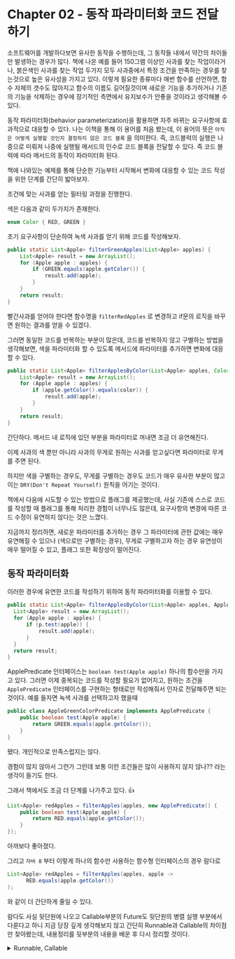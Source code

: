 # Chapter 02 - 동작 파라미터화 코드 전달하기

소프트웨어를 개발하다보면 유사한 동작을 수행하는데, 그 동작들 내에서 약간의 차이들만 발생하는 경우가 많다. 책에 나온 예를 들어 150그램 이상인 사과를 찾는 작업이라거나, 붉은색인 사과를 찾는 작업 두가지 모두 사과중에서 특정 조건을 만족하는 경우를 찾는것으로 높은 유사성을 가지고 있다. 이렇게 필요한 종류마다 매번 함수를 선언하면, 함수 자체의 갯수도 많아지고 함수의 이름도 길어질것이며 새로운 기능을 추가하거나 기존의 기능을 삭제하는 경우에 장기적인 측면에서 유지보수가 안좋을 것이라고 생각해볼 수 있다.

동작 파라미터화(behavior parameterization)을 활용하면 자주 바뀌는 요구사항에 효과적으로 대응할 수 있다. 나는 이책을 통해 이 용어를 처음 봤는데, 이 용어의 뜻은 `아직은 어떻게 실행할 것인지 결정하지 않은 코드 블록` 을 의미한다. 즉, 코드블럭의 실행은 나중으로 미뤄져 나중에 실행될 메서드의 인수로 코드 블록을 전달할 수 있다. 즉 코드 블럭에 따라 메서드의 동작이 파라미터화 된다.

책에 나와있는 예제를 통해 단순한 기능부터 시작해서 변화에 대응할 수 있는 코드 작성을 위한 단계를 간단히 밟아보자.

조건에 맞는 사과를 얻는 필터링 과정을 진행한다.

색은 다음과 같이 두가지가 존재한다.

```java
enum Color { RED, GREEN }
```

초기 요구사항이 단순하여 녹색 사과를 얻기 위해 코드를 작성해보자.

```java
public static List<Apple> filterGreenApples(List<Apple> apples) {
	List<Apple> result = new ArrayList();
	for (Apple apple : apples) {
		if (GREEN.eqauls(apple.getColor()) {
			result.add(apple);
		}
	}
	return result;
}
```

빨간사과를 얻어야 한다면 함수명을 `filterRedApples` 로 변경하고 if문의 로직을 바꾸면 원하는 결과를 얻을 수 있겠다.

그러면 동일한 코드를 반복하는 부분이 많은데, 코드를 반복하지 않고 구별하는 방법을 생각해보면, 색을 파라미터화 할 수 있도록 메서드에 파라미터를 추가하면 변화에 대응할 수 있다.

```java
public static List<Apple> filterApplesByColor(List<Apple> apples, Color color) {
    List<Apple> result = new ArrayList();
    for (Apple apple : apples) {
        if (apple.getColor().equals(color)) {
            result.add(apple);
        }
    }
    return result;
} 
```

간단하다. 메서드 내 로직에 있던 부분을 파라미터로 꺼내면 조금 더 유연해진다.

이제 사과의 색 뿐만 아니라 사과의 무게로 원하는 사과를 얻고싶다면 파라미터로 무게를 주면 된다.

하지만 색을 구별하는 경우도, 무게를 구별하는 경우도 코드가 매우 유사한 부분이 많고 이는 `DRY(Don't Repeat Yourself)` 원칙을 어기는 것이다.

책에서 다음에 시도할 수 있는 방법으로 플래그를 제공했는데, 사실 기존에 스스로 코드를 작성할 때 플래그를 통해 처리한 경험이 너무나도 많은데, 요구사항의 변경에 따른 코드 수정이 유연하지 않다는 것은 느꼈다.

지금까지 정리하면, 새로운 파라미터를 추가하는 경우 그 파라미터에 관한 값에는 매우 유연해질 수 있으나 (색으로만 구별하는 경우), 무게로 구별하고자 하는 경우 유연성이 매우 떨어질 수 있고, 플래그 또한 확장성이 떨어진다.

## 동작 파라미터화

이러한 경우에 유연한 코드를 작성하기 위하여 동작 파라미터화를 이용할 수 있다.

```java
public static List<Apple> filterApplesByColor(List<Apple> apples, ApplePredicate p) {
  List<Apple> result = new ArrayList();
  for (Apple apple : apples) {
      if (p.test(apple)) {
          result.add(apple);
      }
  }
  return result;
}
```

ApplePredicate 인터페이스는 `boolean test(Apple apple)` 하나의 함수만을 가지고 있다. 그러면 이제 중복되는 코드를 작성할 필요가 없어지고, 원하는 조건을 `ApplePredicate` 인터페이스를 구현하는 형태로만 작성해줘서 인자로 전달해주면 되는것이다. 예를 들자면 녹색 사과를 선택하고자 했을때

```java
public class AppleGreenColorPredicate implements ApplePredicate {
	public boolean test(Apple apple) {
		return GREEN.equals(apple.getColor());
	}
}
```

 됐다. 개인적으로 만족스럽지는 않다.

경험이 많지 않아서 그런가 그런데 보통 이런 조건들은 많이 사용하지 않지 않나?? 라는 생각이 들기도 한다.

그래서 책에서도 조금 더 단계를 나가주고 있다. 👍

```java
List<Apple> redApples = filterApples(apples, new ApplePredicate() {
    public boolean test(Apple apple) {
        return RED.equals(apple.getColor());
    }
});
```

아까보다 좋아졌다.

그리고 `자바 8` 부터 이렇게 하나의 함수만 사용하는 함수형 인터페이스의 경우 람다로 

```java
List<Apple> redApples = filterApples(apples, apple ->
      RED.equals(apple.getColor())
);
```

와 같이 더 간단하게 줄일 수 있다.

람다도 사실 뒷단원에 나오고 Callable부분의 Future도 뒷단원의 병렬 실행 부분에서 다룬다고 하니 지금 당장 깊게 생각해보지 않고 간단히 Runnable과 Callable의 차이점만 찾아봤는데, 내용정리를 뒷부분의 내용을 배운 후 다시 정리할 것이다.

<details>
<summary>Runnable, Callable</summary>


쓰레드로 실행할 작업을 알려주는 것으로 기존에는 이 인터페이스밖에 알지 못했다. Runnable 인터페이스가 가지고있는 `public void run()` 메서드의 리턴타입을 보다시피 void타입이라 값을 리턴하지 못한다.

```java
public static void main(String[] args) {
    System.out.println("Hello world!");
    Thread t = new Thread(new Runnable() {
        @Override
        public void run() throws Exception {
            throw new Exception("thr exception");
        }
    });
    t.start();
}

==> java: run() in <anonymous Main$1> cannot implement run() in java.lang.Runnable
    overridden method does not throw java.lang.Exception
```

`run()` 메서드에 Exception을 던지도록 하려고 하면, Runnable 인터페이스의 run이 exception을 던지지 않는 형태이므로 try-catch문으로 작성해야 한다.

반면에 Callable 인터페이스를 사용하면 Callable은 리턴타입이 void가 아닌 Object라 값을 리턴할 수 있고, 예외를 던질수 있다.

```java
public static void main(String[] args) throws Exception {
    System.out.println("Hello world!");
    Callable<String> t = new Callable() {
        @Override
        public Object call() throws Exception {
            throw new Exception("thr exception");
        }
    };
    t.call();
}
```




~~둘다 Functional Interface로 람다를 사용하여 간단히 작성할 수 있는데, 어떤 인터페이스를 사용했는지 컴파일러가 구별하지 못하는 경우가 있다고 들었다. 이건 나중에 책에서 Future을 다루면 직접 테스트를 만들어보며 테스트해보고 그 글에 다시 정리하겠다.~~



</details>
